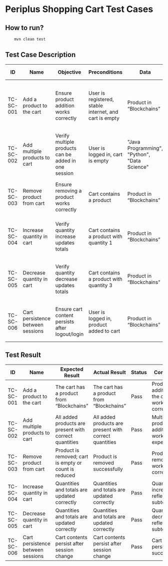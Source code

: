 # Periplus Shopping Cart Test Cases

## How to run?
```bash
    mvn clean test
```

## Test Case Description

| ID         | Name                              | Objective                                            | Preconditions                                                   | Data                                                                 | Steps                                                                                                                                                                                                                                                                      | Expected Result                                             |
|------------|-----------------------------------|------------------------------------------------------|------------------------------------------------------------------|----------------------------------------------------------------------|---------------------------------------------------------------------------------------------------------------------------------------------------------------------------------------------------------------------------------------------------------------------------|-------------------------------------------------------------|
| TC-SC-001  | Add a product to the cart         | Ensure product addition works correctly              | User is registered, stable internet, and cart is empty           | Product in “Blockchains”                                             | 1. Open browser<br>2. Go to https://www.periplus.com/<br>3. Login<br>4. Search "Blockchains"<br>5. Add first product to cart<br>6. Verify the product is in the cart                                                                                                      | The cart has a product from “Blockchains”                   |
| TC-SC-002  | Add multiple products to cart     | Verify multiple products can be added in one session | User is logged in, cart is empty                                 | "Java Programming", "Python", "Data Science"                         | 1. For each term, search and add specific quantity<br>2. Return to homepage<br>3. Open cart<br>4. Check each product, its quantity, subtotal, and total                                                                                                                    | All added products are present with correct quantities      |
| TC-SC-003  | Remove product from cart          | Ensure removing a product works correctly            | Cart contains a product                                          | Product in “Blockchains”                                             | 1. Search and add a product<br>2. Go to cart<br>3. Remove the product<br>4. Verify it's removed and count is updated                                                                                                               | Product is removed; cart is empty or count is reduced      |
| TC-SC-004  | Increase quantity in cart         | Verify quantity increase updates totals              | Cart contains a product with quantity 1                          | Product in “Blockchains”                                             | 1. Add a product<br>2. Go to cart<br>3. Increase quantity<br>4. Update cart<br>5. Verify quantity, subtotal, and total                                                                                                             | Quantities and totals are updated correctly                |
| TC-SC-005  | Decrease quantity in cart         | Verify quantity decrease updates totals              | Cart contains a product with quantity 3                          | Product in “Blockchains”                                             | 1. Add a product with quantity 3<br>2. Go to cart<br>3. Decrease quantity<br>4. Update cart<br>5. Verify quantity, subtotal, and total                                                                                              | Quantities and totals are updated correctly                |
| TC-SC-006  | Cart persistence between sessions | Ensure cart content persists after logout/login      | User is logged in, product added to cart                         | Product in “Blockchains”                                             | 1. Add a product<br>2. Logout<br>3. Login again<br>4. Go to cart<br>5. Verify product, quantity, and subtotal remain                                                                                                               | Cart contents persist after session change                 |

## Test Result

| ID         | Name                              | Expected Result                                      | Actual Result                                        | Status | Comments                                   |
|------------|-----------------------------------|------------------------------------------------------|------------------------------------------------------|--------|--------------------------------------------|
| TC-SC-001  | Add a product to the cart         | The cart has a product from “Blockchains”            | The cart has a product from “Blockchains”            | Pass   | Product addition to the cart works correctly |
| TC-SC-002  | Add multiple products to cart     | All added products are present with correct quantities| All added products are present with correct quantities| Pass   | Multiple product addition works as expected  |
| TC-SC-003  | Remove product from cart          | Product is removed; cart is empty or count is reduced| Product is removed successfully                      | Pass   | Product removal works correctly              |
| TC-SC-004  | Increase quantity in cart         | Quantities and totals are updated correctly          | Quantities and totals are updated correctly          | Pass   | Quantity increase reflects in subtotal/total |
| TC-SC-005  | Decrease quantity in cart         | Quantities and totals are updated correctly          | Quantities and totals are updated correctly          | Pass   | Quantity decrease reflects in subtotal/total |
| TC-SC-006  | Cart persistence between sessions | Cart contents persist after session change           | Cart contents persist after session change           | Pass   | Cart data persisted successfully             |
